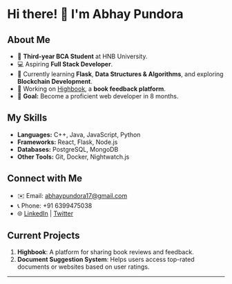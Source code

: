 # Hi there! 👋 I'm Abhay Pundora

## About Me
- 🌟 **Third-year BCA Student** at HNB University.
- 💻 Aspiring **Full Stack Developer**.
- 🌱 Currently learning **Flask**, **Data Structures & Algorithms**, and exploring **Blockchain Development**.
- 🔭 Working on [Highbook](https://github.com/AbhayPundora/highbook), a **book feedback platform**.
- 🎯 **Goal:** Become a proficient web developer in 8 months.

## My Skills
- **Languages:** C++, Java, JavaScript, Python
- **Frameworks:** React, Flask, Node.js
- **Databases:** PostgreSQL, MongoDB
- **Other Tools:** Git, Docker, Nightwatch.js

## Connect with Me
- ✉️ Email: [abhaypundora17@gmail.com](mailto:abhaypundora17@gmail.com)
- 📞 Phone: +91 6399475038
- 🌐 [LinkedIn](https://www.linkedin.com/in/abhaypundora/) | [Twitter](#)

## Current Projects
1. **Highbook**: A platform for sharing book reviews and feedback.
2. **Document Suggestion System**: Helps users access top-rated documents or websites based on user ratings.



---
